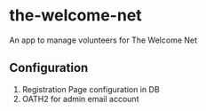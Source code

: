 # the-welcome-net
An app to manage volunteers for The Welcome Net

## Configuration
1) Registration Page configuration in DB
2) OATH2 for admin email account
